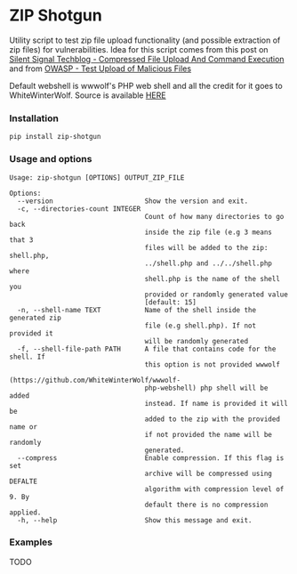 # ZIP Shotgun

Utility script to test zip file upload functionality (and possible extraction of zip files) for vulnerabilities.
Idea for this script comes from this post on [Silent Signal Techblog - Compressed File Upload And Command Execution](https://blog.silentsignal.eu/2014/01/31/file-upload-unzip/)
and from [OWASP - Test Upload of Malicious Files](https://www.owasp.org/index.php/Test_Upload_of_Malicious_Files_%28OTG-BUSLOGIC-009%29)

Default webshell is wwwolf's PHP web shell and all the credit for it goes to WhiteWinterWolf. Source is available [HERE](https://github.com/WhiteWinterWolf/wwwolf-php-webshell)

### Installation

```pip install zip-shotgun```

### Usage and options

```
Usage: zip-shotgun [OPTIONS] OUTPUT_ZIP_FILE

Options:
  --version                       Show the version and exit.
  -c, --directories-count INTEGER
                                  Count of how many directories to go back
                                  inside the zip file (e.g 3 means that 3
                                  files will be added to the zip: shell.php,
                                  ../shell.php and ../../shell.php where
                                  shell.php is the name of the shell you
                                  provided or randomly generated value
                                  [default: 15]
  -n, --shell-name TEXT           Name of the shell inside the generated zip
                                  file (e.g shell.php). If not provided it
                                  will be randomly generated
  -f, --shell-file-path PATH      A file that contains code for the shell. If
                                  this option is not provided wwwolf
                                  (https://github.com/WhiteWinterWolf/wwwolf-
                                  php-webshell) php shell will be added
                                  instead. If name is provided it will be
                                  added to the zip with the provided name or
                                  if not provided the name will be randomly
                                  generated.
  --compress                      Enable compression. If this flag is set
                                  archive will be compressed using DEFALTE
                                  algorithm with compression level of 9. By
                                  default there is no compression applied.
  -h, --help                      Show this message and exit.
```

### Examples

TODO
